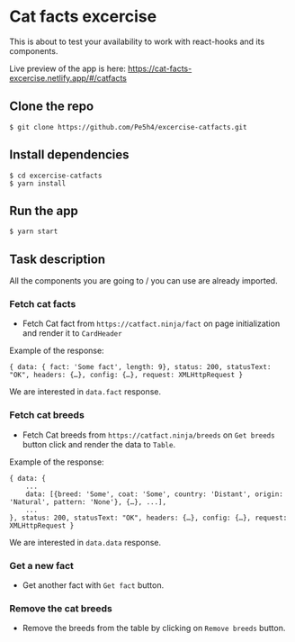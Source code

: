 # Cat facts excercise

This is about to test your availability to work with react-hooks and its components.

Live preview of the app is here: https://cat-facts-excercise.netlify.app/#/catfacts

## Clone the repo

```
$ git clone https://github.com/Pe5h4/excercise-catfacts.git
```

## Install dependencies

```
$ cd excercise-catfacts
$ yarn install
```

## Run the app

```
$ yarn start
```

## Task description

All the components you are going to / you can use are already imported.

### Fetch cat facts

- Fetch Cat fact from  `https://catfact.ninja/fact` on page initialization and render it to `CardHeader`

Example of the response:

```
{ data: { fact: 'Some fact', length: 9}, status: 200, statusText: "OK", headers: {…}, config: {…}, request: XMLHttpRequest }
```

We are interested in `data.fact` response.

### Fetch cat breeds

- Fetch Cat breeds from `https://catfact.ninja/breeds` on `Get breeds` button click and render the data to `Table`.

Example of the response:

```
{ data: {
	...
	data: [{breed: 'Some', coat: 'Some', country: 'Distant', origin: 'Natural', pattern: 'None'}, {…}, ...],
	...
}, status: 200, statusText: "OK", headers: {…}, config: {…}, request: XMLHttpRequest }
```

We are interested in `data.data` response.

### Get a new fact

- Get another fact with `Get fact` button.

### Remove the cat breeds

- Remove the breeds from the table by clicking on `Remove breeds` button.
